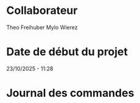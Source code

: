 # Collaborateur
Theo Freihuber
Mylo Wierez

# Date de début du projet
23/10/2025 - 11:28

# Journal des commandes 
